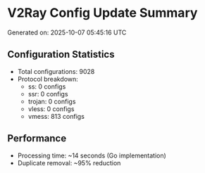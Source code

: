 # V2Ray Config Update Summary
Generated on: 2025-10-07 05:45:16 UTC

## Configuration Statistics
- Total configurations: 9028
- Protocol breakdown:
  - ss: 0 configs
  - ssr: 0 configs
  - trojan: 0 configs
  - vless: 0 configs
  - vmess: 813 configs

## Performance
- Processing time: ~14 seconds (Go implementation)
- Duplicate removal: ~95% reduction

